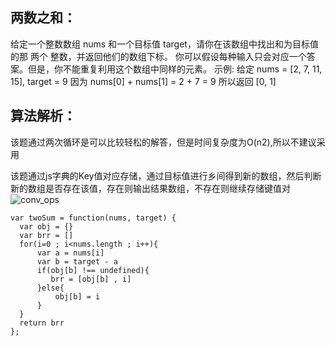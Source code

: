 ## 两数之和：

   给定一个整数数组 nums 和一个目标值 target，请你在该数组中找出和为目标值的那 两个 整数，并返回他们的数组下标。
 你可以假设每种输入只会对应一个答案。但是，你不能重复利用这个数组中同样的元素。
 示例:
 给定 nums = [2, 7, 11, 15], target = 9
 因为 nums[0] + nums[1] = 2 + 7 = 9
 所以返回 [0, 1]
 
## 算法解析：

该题通过两次循环是可以比较轻松的解答，但是时间复杂度为O(n2),所以不建议采用

该题通过js字典的Key值对应存储，通过目标值进行乡间得到新的数组，然后判断新的数组是否存在该值，存在则输出结果数组，不存在则继续存储键值对
![conv_ops](https://camo.githubusercontent.com/c8a78a4da1b40f98100cec12b6dc724e6159ab9859135dab3b87473e7374353e/68747470733a2f2f626c6f672d313235373132363534392e636f732e61702d6775616e677a686f752e6d7971636c6f75642e636f6d2f626c6f672f61763437762e676966)
```
var twoSum = function(nums, target) {
  var obj = {}
  var brr = []
  for(i=0 ; i<nums.length ; i++){
      var a = nums[i]
      var b = target - a
      if(obj[b] !== undefined){
         brr = [obj[b] , i]
      }else{
          obj[b] = i  
      }
  }
  return brr
};
```
